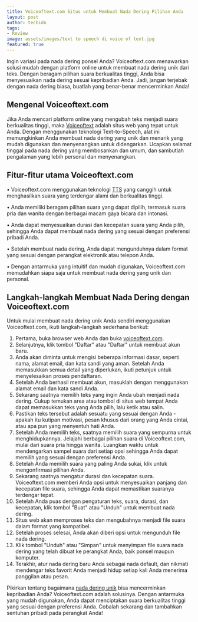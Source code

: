 ```yaml
---
title: Voiceoftext.com Situs untuk Membuat Nada Dering Pilihan Anda
layout: post
author: techidn
tags:
- Review
image: assets/images/text to speech di voice of text.jpg
featured: true
---
```


Ingin variasi pada nada dering ponsel Anda? Voiceoftext.com menawarkan solusi mudah dengan platform online untuk membuat nada dering unik dari teks. Dengan beragam pilihan suara berkualitas tinggi, Anda bisa menyesuaikan nada dering sesuai kepribadian Anda. Jadi, jangan terjebak dengan nada dering biasa, buatlah yang benar-benar mencerminkan Anda!

## Mengenal Voiceoftext.com
Jika Anda mencari platform online yang mengubah teks menjadi suara berkualitas tinggi, maka [Voiceoftext](https://sites.google.com/view/voiceoftext/home) adalah situs web yang tepat untuk Anda. Dengan menggunakan teknologi Text-to-Speech, alat ini memungkinkan Anda membuat nada dering yang unik dan menarik yang mudah digunakan dan menyenangkan untuk didengarkan. Ucapkan selamat tinggal pada nada dering yang membosankan dan umum, dan sambutlah pengalaman yang lebih personal dan menyenangkan.

## Fitur-fitur utama Voiceoftext.com
•	Voiceoftext.com menggunakan teknologi [TTS](https://www.voiceoftext.com/p/text-to-speech-indonesia.html) yang canggih untuk menghasilkan suara yang terdengar alami dan berkualitas tinggi.

•	Anda memiliki beragam pilihan suara yang dapat dipilih, termasuk suara pria dan wanita dengan berbagai macam gaya bicara dan intonasi.

•	Anda dapat menyesuaikan durasi dan kecepatan suara yang Anda pilih, sehingga Anda dapat membuat nada dering yang sesuai dengan preferensi pribadi Anda.

•	Setelah membuat nada dering, Anda dapat mengunduhnya dalam format yang sesuai dengan perangkat elektronik atau telepon Anda.

•	Dengan antarmuka yang intuitif dan mudah digunakan, Voiceoftext.com memudahkan siapa saja untuk membuat nada dering yang unik dan personal.

## Langkah-langkah Membuat Nada Dering dengan Voiceoftext.com
Untuk mulai membuat nada dering unik Anda sendiri menggunakan Voiceoftext.com, ikuti langkah-langkah sederhana berikut:
1.	Pertama, buka browser web Anda dan buka [voiceoftext.com](https://www.voiceoftext.com).
2.	Selanjutnya, klik tombol "Daftar" atau "Daftar" untuk membuat akun baru.
3.	Anda akan diminta untuk mengisi beberapa informasi dasar, seperti nama, alamat email, dan kata sandi yang aman. Setelah Anda memasukkan semua detail yang diperlukan, ikuti petunjuk untuk menyelesaikan proses pendaftaran.
4.	Setelah Anda berhasil membuat akun, masuklah dengan menggunakan alamat email dan kata sandi Anda.
5.	Sekarang saatnya memilih teks yang ingin Anda ubah menjadi nada dering. Cukup temukan area atau tombol di situs web tempat Anda dapat memasukkan teks yang Anda pilih, lalu ketik atau salin.
6.	Pastikan teks tersebut adalah sesuatu yang sesuai dengan Anda - apakah itu kutipan motivasi, pesan khusus dari orang yang Anda cintai, atau apa pun yang menyentuh hati Anda.
7.	Setelah Anda memilih teks, saatnya memilih suara yang sempurna untuk menghidupkannya. Jelajahi berbagai pilihan suara di Voiceoftext.com, mulai dari suara pria hingga wanita. Luangkan waktu untuk mendengarkan sampel suara dari setiap opsi sehingga Anda dapat memilih yang sesuai dengan preferensi Anda.
8.	Setelah Anda memilih suara yang paling Anda sukai, klik untuk mengonfirmasi pilihan Anda.
9.	Sekarang saatnya mengatur durasi dan kecepatan suara. Voiceoftext.com memberi Anda opsi untuk menyesuaikan panjang dan kecepatan file suara, sehingga Anda dapat memastikan suaranya terdengar tepat.
10.	Setelah Anda puas dengan pengaturan teks, suara, durasi, dan kecepatan, klik tombol "Buat" atau "Unduh" untuk membuat nada dering.
11.	Situs web akan memproses teks dan mengubahnya menjadi file suara dalam format yang kompatibel.
12.	Setelah proses selesai, Anda akan diberi opsi untuk mengunduh file nada dering.
13.	Klik tombol "Unduh" atau "Simpan" untuk menyimpan file suara nada dering yang telah dibuat ke perangkat Anda, baik ponsel maupun komputer.
14.	Terakhir, atur nada dering baru Anda sebagai nada default, dan nikmati mendengar teks favorit Anda menjadi hidup setiap kali Anda menerima panggilan atau pesan.

Pikirkan tentang bagaimana [nada dering unik](https://blog.technolati.com/download-mp3-nada-dering-wa-keren-untuk-notifikasi-pesan-masuk-terbaru/) bisa mencerminkan kepribadian Anda? Voiceoftext.com adalah solusinya. Dengan antarmuka yang mudah digunakan, Anda dapat menciptakan suara berkualitas tinggi yang sesuai dengan preferensi Anda. Cobalah sekarang dan tambahkan sentuhan pribadi pada perangkat Anda!
